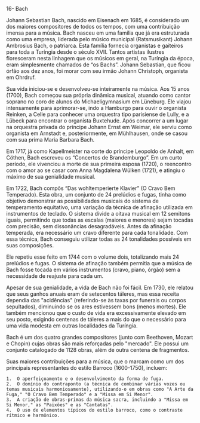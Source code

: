 16- Bach

Johann Sebastian Bach, nascido em Eisenach em 1685, é considerado um dos maiores compositores de todos os tempos, com uma contribuição imensa para a música. Bach nasceu em uma família que já era estruturada como uma empresa, liderada pelo músico municipal (Ratsmusikant) Johann Ambrosius Bach, o patriarca. Esta família fornecia organistas e gaiteiros para toda a Turíngia desde o século XVII. Tantos artistas ilustres floresceram nesta linhagem que os músicos em geral, na Turíngia da época, eram simplesmente chamados de “os Bachs”. Johann Sebastian, que ficou órfão aos dez anos, foi morar com seu irmão Johann Christoph, organista em Ohrdruf.

 Sua vida iniciou-se e desenvolveu-se inteiramente na música. Aos 15 anos (1700), Bach começou sua própria dinâmica musical, atuando como cantor soprano no coro de alunos do Michaeligymnasium em Lüneburg. Ele viajou intensamente para aprimorar-se, indo a Hamburgo para ouvir o organista Reinken, a Celle para conhecer uma orquestra tipo parisiense de Lully, e a Lübeck para encontrar o organista Buxtehude. Após concorrer a um lugar na orquestra privada do príncipe Johann Ernst em Weimar, ele serviu como organista em Arnstadt e, posteriormente, em Mühlhausen, onde se casou com sua prima Maria Barbara Bach.

Em 1717, já como Kapellmeister na corte do príncipe Leopoldo de Anhalt, em Cöthen, Bach escreveu os “Concertos de Brandemburgo”. Em um curto período, ele vivenciou a morte de sua primeira esposa (1720), o reencontro com o amor ao se casar com Anna Magdalena Wülken (1721), e atingiu o máximo de sua genialidade musical.

Em 1722, Bach compôs “Das wohltemperierte Klavier” (O Cravo Bem Temperado). Esta obra, um conjunto de 24 prelúdios e fugas, tinha como objetivo demonstrar as possibilidades musicais do sistema de temperamento equitativo, uma variação da técnica de afinação utilizada em instrumentos de teclado. O sistema divide a oitava musical em 12 semitons iguais, permitindo que todas as escalas (maiores e menores) sejam tocadas com precisão, sem dissonâncias desagradáveis. Antes da afinação temperada, era necessário um cravo diferente para cada tonalidade. Com essa técnica, Bach conseguiu utilizar todas as 24 tonalidades possíveis em suas composições.

Ele repetiu esse feito em 1744 com o volume dois, totalizando mais 24 prelúdios e fugas. O sistema de afinação também permitia que a música de Bach fosse tocada em vários instrumentos (cravo, piano, órgão) sem a necessidade de reajuste para cada um.

Apesar de sua genialidade, a vida de Bach não foi fácil. Em 1730, ele relatou que seus ganhos anuais eram de setecentos táleres, mas essa receita dependia das "acidências" (referindo-se às taxas por funerais ou corpos sepultados), diminuindo se os ares estivessem bons (menos mortes). Ele também mencionou que o custo de vida era excessivamente elevado em seu posto, exigindo centenas de táleres a mais do que o necessário para uma vida modesta em outras localidades da Turíngia.

Bach é um dos quatro grandes compositores (junto com Beethoven, Mozart e Chopin) cujas obras são mais reforçadas pelo "mercado". Ele possui um conjunto catalogado de 1128 obras, além de outra centena de fragmentos.

Suas maiores contribuições para a música, que o marcam como um dos principais representantes do estilo Barroco (1600-1750), incluem:

	1.	O aperfeiçoamento e o desenvolvimento da forma de fuga.
	2.	O domínio do contraponto (a técnica de combinar várias vozes ou temas musicais harmoniosamente), utilizando-o em obras como "A Arte da Fuga," "O Cravo Bem Temperado" e a "Missa em Si Menor".
	3.	A criação de obras-primas da música sacra, incluindo a "Missa em Si Menor," as "Paixões" e as "Cantatas".
	4.	O uso de elementos típicos do estilo barroco, como o contraste rítmico e harmônico.